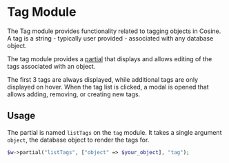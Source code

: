 # Tag Module

The Tag module provides functionality related to tagging objects in Cosine.
A tag is a string - typically user provided - associated with any database object.

The tag module provides a [partial](#TODO) that displays and allows editing of the tags associated with an object.

The first 3 tags are always displayed, while additional tags are only displayed on hover.
When the tag list is clicked, a modal is opened that allows adding, removing, or creating new tags.

## Usage

The partial is named `listTags` on the `tag` module.
It takes a single argument `object`, the database object to render the tags for.

```php
$w->partial("listTags", ["object" => $your_object], "tag");
```